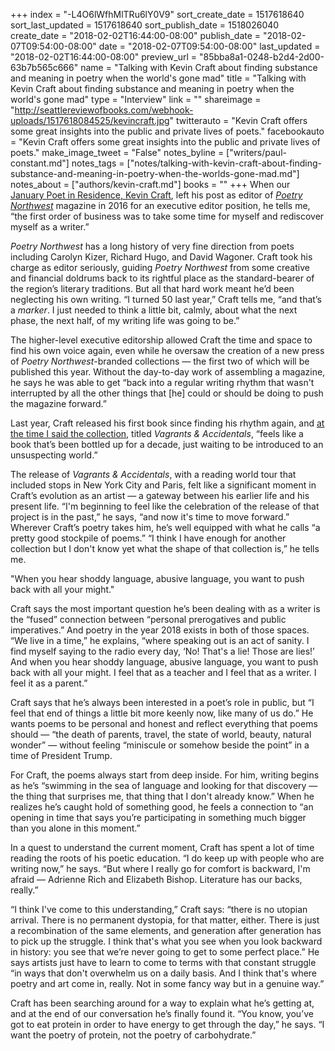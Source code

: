 +++
index = "-L4O6lWfhMlTRu6lY0V9"
sort_create_date = 1517618640
sort_last_updated = 1517618640
sort_publish_date = 1518026040
create_date = "2018-02-02T16:44:00-08:00"
publish_date = "2018-02-07T09:54:00-08:00"
date = "2018-02-07T09:54:00-08:00"
last_updated = "2018-02-02T16:44:00-08:00"
preview_url = "85bba8a1-0248-b2d4-2d00-63b7b565c666"
name = "Talking with Kevin Craft about finding substance and meaning in poetry when the world's gone mad"
title = "Talking with Kevin Craft about finding substance and meaning in poetry when the world's gone mad"
type = "Interview"
link = ""
shareimage = "http://seattlereviewofbooks.com/webhook-uploads/1517618084525/kevincraft.jpg"
twitterauto = "Kevin Craft offers some great insights into the public and private lives of poets."
facebookauto = "Kevin Craft offers some great insights into the public and private lives of poets."
make_image_tweet = "False"
notes_byline = ["writers/paul-constant.md"]
notes_tags = ["notes/talking-with-kevin-craft-about-finding-substance-and-meaning-in-poetry-when-the-worlds-gone-mad.md"]
notes_about = ["authors/kevin-craft.md"]
books = ""
+++
When our [January Poet in Residence, Kevin Craft](http://www.seattlereviewofbooks.com/writers/kevin-craft/), left his post as editor of [*Poetry Northwest*](https://www.poetrynw.org/) magazine in 2016 for an executive editor position, he tells me, “the first order of business was to take some time for myself and rediscover myself as a writer.” 

*Poetry Northwest* has a long history of very fine direction from poets including Carolyn Kizer, Richard Hugo, and David Wagoner. Craft took his charge as editor seriously, guiding *Poetry Northwest* from some creative and financial doldrums back to its rightful place as the standard-bearer of the region’s literary traditions. But all that hard work meant he’d been neglecting his own writing. “I turned 50 last year,” Craft tells me, “and that’s a *marker*. I just needed to think a little bit, calmly, about what the next phase, the next half, of my writing life was going to be.”

The higher-level executive editorship allowed Craft the time and space to find his own voice again, even while he oversaw the creation of a new press of *Poetry Northwest*-branded collections — the first two of which will be published this year. Without the day-to-day work of assembling a magazine, he says he was able to get “back into a regular writing rhythm that wasn't interrupted by all the other things that [he] could or should be doing to push the magazine forward.”

Last year, Craft released his first book since finding his rhythm again, and [at the time I said the collection](http://www.seattlereviewofbooks.com/notes/2017/03/08/literary-event-of-the-week-kevin-craft-at-open-books/), titled *Vagrants & Accidentals*, “feels like a book that’s been bottled up for a decade, just waiting to be introduced to an unsuspecting world.” 

The release of *Vagrants & Accidentals*, with a reading world tour that included stops in New York City and Paris, felt like a significant moment in Craft’s evolution as an artist — a gateway between his earlier life and his present life. “I'm beginning to feel like the celebration of the release of that project is in the past,” he says, “and now it's time to move forward.” Wherever Craft’s poetry takes him, he’s well equipped with what he calls “a pretty good stockpile of poems.” “I think I have enough for another collection but I don't know yet what the shape of that collection is,” he tells me.

<p class="pull-quote">"When you hear shoddy language, abusive language, you want to push back with all your might."</p>

Craft says the most important question he’s been dealing with as a writer is the “fused” connection between “personal prerogatives and public imperatives.” And poetry in the year 2018 exists in both of those spaces. “We live in a time,” he explains, “where speaking out is an act of sanity. I find myself saying to the radio every day, ‘No! That's a lie! Those are lies!’ And when you hear shoddy language, abusive language, you want to push back with all your might. I feel that as a teacher and I feel that as a writer. I feel it as a parent.”

Craft says that he’s always been interested in a poet’s role in public, but “I feel that end of things a little bit more keenly now, like many of us do.” He wants poems to be personal and honest and reflect everything that poems should — “the death of parents, travel, the state of world, beauty, natural wonder” — without feeling “miniscule or somehow beside the point” in a time of President Trump. 

For Craft, the poems always start from deep inside. For him, writing begins as he’s “swimming in the sea of language and looking for that discovery — the thing that surprises me, that thing that I don't already know.” When he realizes he’s caught hold of something good, he feels a connection to “an opening in time that says you’re participating in something much bigger than you alone in this moment.”

In a quest to understand the current moment, Craft has spent a lot of time reading the roots of his poetic education.  “I do keep up with people who are writing now,” he says. “But where I really go for comfort is backward, I'm afraid — Adrienne Rich and Elizabeth Bishop. Literature has our backs, really.”

“I think I've come to this understanding,” Craft says: “there is no utopian arrival. There is no permanent dystopia, for that matter, either. There is just a recombination of the same elements, and generation after generation has to pick up the struggle. I think that's what you see when you look backward in history: you see that we’re never going to get to some perfect place.” He says artists just have to learn to come to terms with that constant struggle “in ways that don't overwhelm us on a daily basis. And I think that's where poetry and art come in, really. Not in some fancy way but in a genuine way.” 

Craft has been searching around for a way to explain what he’s getting at, and at the end of our conversation he’s finally found it. “You know, you’ve got to eat protein in order to have energy to get through the day,” he says. “I want the poetry of protein, not the poetry of carbohydrate.”

